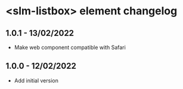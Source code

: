 # &lt;slm-listbox&gt; element changelog

## 1.0.1 - 13/02/2022

-   Make web component compatible with Safari 

## 1.0.0 - 12/02/2022

-   Add initial version
